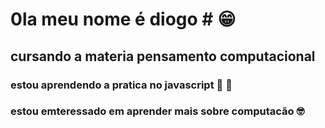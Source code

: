 # 0la meu nome é diogo # :grin:
## cursando a materia pensamento computacional 
### estou aprendendo a pratica no javascript :exploding_head: :exploding_head: 
### estou emteressado em aprender mais sobre computacão :nerd_face:
